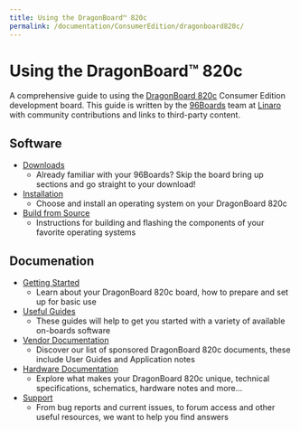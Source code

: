 ```yaml
---
title: Using the DragonBoard™ 820c
permalink: /documentation/ConsumerEdition/dragonboard820c/
---
```


# Using the DragonBoard™ 820c

A comprehensive guide to using the [DragonBoard 820c](https://www.96boards.org/products/dragonboard820c/) Consumer Edition development board. This guide is written by the [96Boards](https://www.96boards.org) team at [Linaro](http://www.linaro.org) with community contributions and links to third-party content.

## Software

- [Downloads](downloads/)
   - Already familiar with your 96Boards? Skip the board bring up sections and go straight to your download!
- [Installation](installation/)
   - Choose and install an operating system on your DragonBoard 820c
- [Build from Source](build/)
   - Instructions for building and flashing the components of your favorite operating systems

## Documenation

- [Getting Started](getting-started/)
   - Learn about your DragonBoard 820c board, how to prepare and set up for basic use
- [Useful Guides](guides/)
   - These guides will help to get you started with a variety of available on-boards software
- [Vendor Documentation](vendor-docs/)
   - Discover our list of sponsored DragonBoard 820c documents, these include User Guides and Application notes
- [Hardware Documentation](hardware-docs/)
   - Explore what makes your DragonBoard 820c unique, technical specifications, schematics, hardware notes and more...
- [Support](support/)
   - From bug reports and current issues, to forum access and other useful resources, we want to help you find answers
